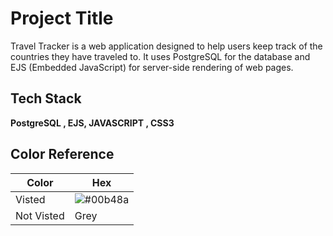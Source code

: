 
# Project Title

Travel Tracker is a web application designed to help users keep track of the countries they have traveled to. It uses PostgreSQL for the database and EJS (Embedded JavaScript) for server-side rendering of web pages.

## Tech Stack

**PostgreSQL , EJS, JAVASCRIPT , CSS3** 

## Color Reference

| Color             | Hex                                                                |
| ----------------- | ------------------------------------------------------------------ |
| Visted | ![#00b48a](https://via.placeholder.com/10/00b48a?text=+)  |
| Not Visted | Grey |

